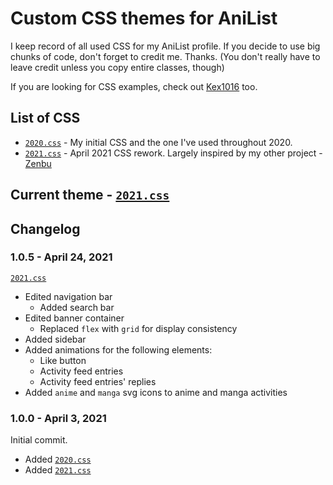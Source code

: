 # Custom CSS themes for AniList

I keep record of all used CSS for my AniList profile. If you decide to use big chunks of code, don't forget to credit me. Thanks.
(You don't really have to leave credit unless you copy entire classes, though)

If you are looking for CSS examples, check out [Kex1016](https://github.com/Kex1016/kex1016.github.io/tree/master/css) too.
## List of CSS
- [`2020.css`](https://github.com/dizzyatlovich/AL-css/blob/main/css/2020.css) - My initial CSS and the one I've used throughout 2020.
- [`2021.css`](https://github.com/dizzyatlovich/AL-css/blob/main/css/2021.css) - April 2021 CSS rework. Largely inspired by my other project - [Zenbu](https://zenbu.moe)

## Current theme - [`2021.css`](https://github.com/dizzyatlovich/AL-css/blob/main/css/2021.css)

## Changelog

### 1.0.5 - April 24, 2021

[`2021.css`](https://github.com/dizzyatlovich/AL-css/blob/main/css/2021.css)
- Edited navigation bar
  - Added search bar
- Edited banner container
  - Replaced `flex` with `grid` for display consistency
- Added sidebar
- Added animations for the following elements:
  - Like button
  - Activity feed entries
  - Activity feed entries' replies
- Added `anime` and `manga` svg icons to anime and manga activities

### 1.0.0 - April 3, 2021

Initial commit.
- Added [`2020.css`](https://github.com/dizzyatlovich/AL-css/blob/main/css/2020.css)
- Added [`2021.css`](https://github.com/dizzyatlovich/AL-css/blob/main/css/2021.css)

